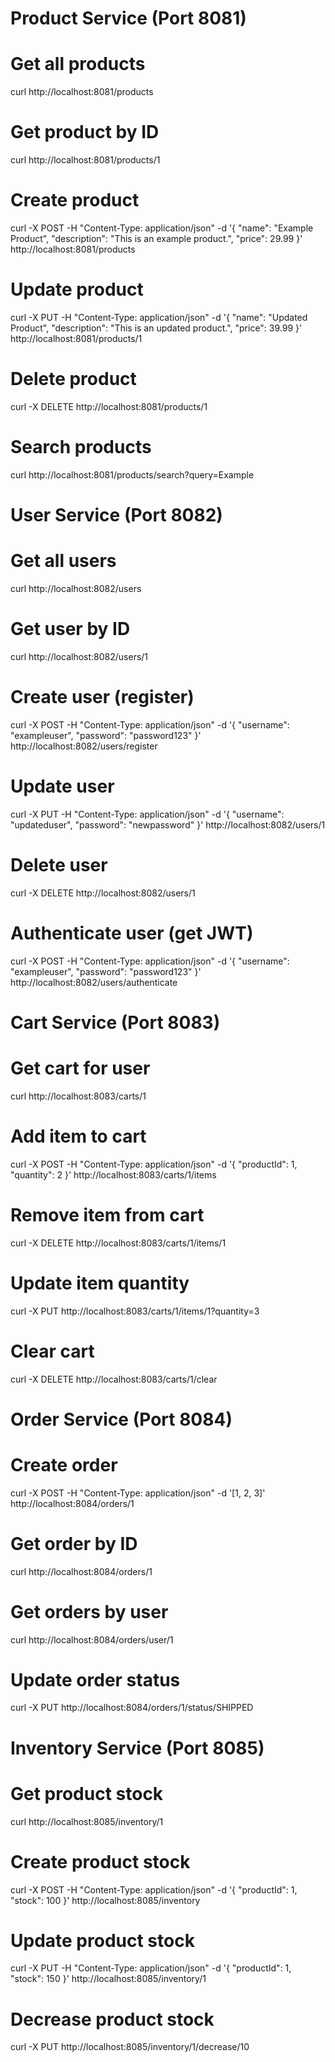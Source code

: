# Product Service (Port 8081)

# Get all products
curl http://localhost:8081/products

# Get product by ID
curl http://localhost:8081/products/1

# Create product
curl -X POST -H "Content-Type: application/json" -d '{
  "name": "Example Product",
  "description": "This is an example product.",
  "price": 29.99
}' http://localhost:8081/products

# Update product
curl -X PUT -H "Content-Type: application/json" -d '{
  "name": "Updated Product",
  "description": "This is an updated product.",
  "price": 39.99
}' http://localhost:8081/products/1

# Delete product
curl -X DELETE http://localhost:8081/products/1

# Search products
curl http://localhost:8081/products/search?query=Example

# User Service (Port 8082)

# Get all users
curl http://localhost:8082/users

# Get user by ID
curl http://localhost:8082/users/1

# Create user (register)
curl -X POST -H "Content-Type: application/json" -d '{
  "username": "exampleuser",
  "password": "password123"
}' http://localhost:8082/users/register

# Update user
curl -X PUT -H "Content-Type: application/json" -d '{
  "username": "updateduser",
  "password": "newpassword"
}' http://localhost:8082/users/1

# Delete user
curl -X DELETE http://localhost:8082/users/1

# Authenticate user (get JWT)
curl -X POST -H "Content-Type: application/json" -d '{
  "username": "exampleuser",
  "password": "password123"
}' http://localhost:8082/users/authenticate

# Cart Service (Port 8083)

# Get cart for user
curl http://localhost:8083/carts/1

# Add item to cart
curl -X POST -H "Content-Type: application/json" -d '{
  "productId": 1,
  "quantity": 2
}' http://localhost:8083/carts/1/items

# Remove item from cart
curl -X DELETE http://localhost:8083/carts/1/items/1

# Update item quantity
curl -X PUT http://localhost:8083/carts/1/items/1?quantity=3

# Clear cart
curl -X DELETE http://localhost:8083/carts/1/clear

# Order Service (Port 8084)

# Create order
curl -X POST -H "Content-Type: application/json" -d '[1, 2, 3]' http://localhost:8084/orders/1

# Get order by ID
curl http://localhost:8084/orders/1

# Get orders by user
curl http://localhost:8084/orders/user/1

# Update order status
curl -X PUT http://localhost:8084/orders/1/status/SHIPPED

# Inventory Service (Port 8085)

# Get product stock
curl http://localhost:8085/inventory/1

# Create product stock
curl -X POST -H "Content-Type: application/json" -d '{
  "productId": 1,
  "stock": 100
}' http://localhost:8085/inventory

# Update product stock
curl -X PUT -H "Content-Type: application/json" -d '{
  "productId": 1,
  "stock": 150
}' http://localhost:8085/inventory/1

# Decrease product stock
curl -X PUT http://localhost:8085/inventory/1/decrease/10
